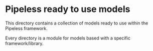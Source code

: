 # Pipeless ready to use models

This directory contains a collection of models ready to use within the Pipeless framework.

Every directory is a module for models based with a specific framework/library.